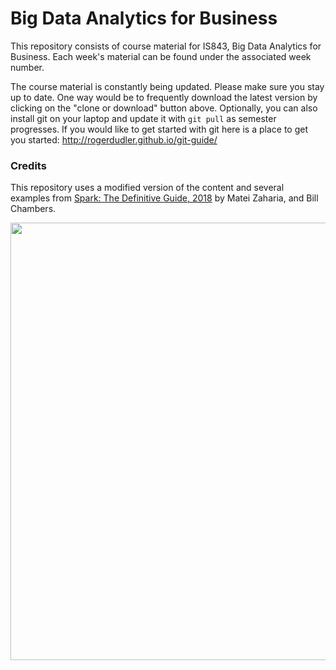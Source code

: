 # Big Data Analytics for Business

This repository consists of course material for IS843, Big Data Analytics for Business. Each week's material can be found under the associated week number.

The course material is constantly being updated. Please make sure you stay up to date. One way would be to frequently download the latest version by clicking on the "clone or download" button above. Optionally, you can also install git on your laptop and update it with `git pull` as semester progresses. If you would like to get started with git here is a place to get you started: http://rogerdudler.github.io/git-guide/

### Credits
This repository uses a modified version of the content and several examples from [Spark: The Definitive Guide, 2018](https://learning.oreilly.com/library/view/spark-the-definitive/9781491912201/) by Matei Zaharia, and Bill Chambers.

<img src="https://github.com/soltaniehha/Big-Data-Analytics-for-Business/blob/master/figs/Spark-the-Definitive-Guide.jpg?raw=true" width="700" align="center"/>

